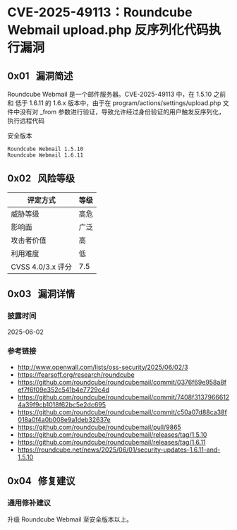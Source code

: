 # CVE-2025-49113：Roundcube Webmail upload.php 反序列化代码执行漏洞

## 0x01   漏洞简述

Roundcube Webmail 是一个邮件服务器。CVE-2025-49113 中，在 1.5.10 之前和 低于 1.6.11 的 1.6.x 版本中，由于在 program/actions/settings/upload.php 文件中没有对 _from 参数进行验证，导致允许经过身份验证的用户触发反序列化，执行远程代码

安全版本

```
Roundcube Webmail 1.5.10
Roundcube Webmail 1.6.11
```

## 0x02   风险等级

| 评定方式            | 等级  |
| --------------- | --- |
| 威胁等级            | 高危  |
| 影响面             | 广泛  |
| 攻击者价值           | 高   |
| 利用难度            | 低   |
| CVSS 4.0/3.x 评分 | 7.5 |

## 0x03   漏洞详情

### 披露时间

2025-06-02

### 参考链接

- http://www.openwall.com/lists/oss-security/2025/06/02/3
- https://fearsoff.org/research/roundcube
- https://github.com/roundcube/roundcubemail/commit/0376f69e958a8fef7f6f09e352c541b4e7729c4d
- https://github.com/roundcube/roundcubemail/commit/7408f31379666124a39f9cb1018f62bc5e2dc695
- https://github.com/roundcube/roundcubemail/commit/c50a07d88ca38f018a0f4a0b008e9a1deb32637e
- https://github.com/roundcube/roundcubemail/pull/9865
- https://github.com/roundcube/roundcubemail/releases/tag/1.5.10
- https://github.com/roundcube/roundcubemail/releases/tag/1.6.11
- https://roundcube.net/news/2025/06/01/security-updates-1.6.11-and-1.5.10

## 0x04   修复建议

### 通用修补建议

升级 Roundcube Webmail 至安全版本以上。
